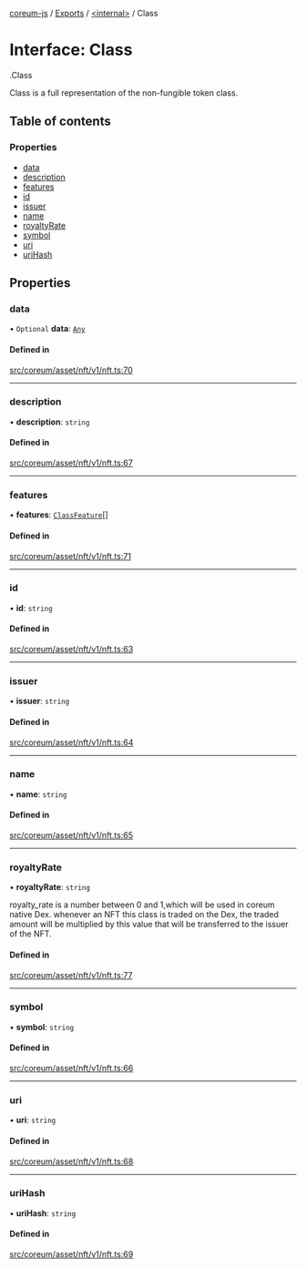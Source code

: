 [coreum-js](../README.md) / [Exports](../modules.md) / [<internal\>](../modules/internal_.md) / Class

# Interface: Class

[<internal>](../modules/internal_.md).Class

Class is a full representation of the non-fungible token class.

## Table of contents

### Properties

- [data](internal_.Class.md#data)
- [description](internal_.Class.md#description)
- [features](internal_.Class.md#features)
- [id](internal_.Class.md#id)
- [issuer](internal_.Class.md#issuer)
- [name](internal_.Class.md#name)
- [royaltyRate](internal_.Class.md#royaltyrate)
- [symbol](internal_.Class.md#symbol)
- [uri](internal_.Class.md#uri)
- [uriHash](internal_.Class.md#urihash)

## Properties

### data

• `Optional` **data**: [`Any`](../modules/internal_.md#any)

#### Defined in

[src/coreum/asset/nft/v1/nft.ts:70](https://github.com/PulsaraIO/coreum-js/blob/37352c6/src/coreum/asset/nft/v1/nft.ts#L70)

___

### description

• **description**: `string`

#### Defined in

[src/coreum/asset/nft/v1/nft.ts:67](https://github.com/PulsaraIO/coreum-js/blob/37352c6/src/coreum/asset/nft/v1/nft.ts#L67)

___

### features

• **features**: [`ClassFeature`](../enums/ClassFeature.md)[]

#### Defined in

[src/coreum/asset/nft/v1/nft.ts:71](https://github.com/PulsaraIO/coreum-js/blob/37352c6/src/coreum/asset/nft/v1/nft.ts#L71)

___

### id

• **id**: `string`

#### Defined in

[src/coreum/asset/nft/v1/nft.ts:63](https://github.com/PulsaraIO/coreum-js/blob/37352c6/src/coreum/asset/nft/v1/nft.ts#L63)

___

### issuer

• **issuer**: `string`

#### Defined in

[src/coreum/asset/nft/v1/nft.ts:64](https://github.com/PulsaraIO/coreum-js/blob/37352c6/src/coreum/asset/nft/v1/nft.ts#L64)

___

### name

• **name**: `string`

#### Defined in

[src/coreum/asset/nft/v1/nft.ts:65](https://github.com/PulsaraIO/coreum-js/blob/37352c6/src/coreum/asset/nft/v1/nft.ts#L65)

___

### royaltyRate

• **royaltyRate**: `string`

royalty_rate is a number between 0 and 1,which will be used in coreum native Dex.
whenever an NFT this class is traded on the Dex, the traded amount will be multiplied by this value
that will be transferred to the issuer of the NFT.

#### Defined in

[src/coreum/asset/nft/v1/nft.ts:77](https://github.com/PulsaraIO/coreum-js/blob/37352c6/src/coreum/asset/nft/v1/nft.ts#L77)

___

### symbol

• **symbol**: `string`

#### Defined in

[src/coreum/asset/nft/v1/nft.ts:66](https://github.com/PulsaraIO/coreum-js/blob/37352c6/src/coreum/asset/nft/v1/nft.ts#L66)

___

### uri

• **uri**: `string`

#### Defined in

[src/coreum/asset/nft/v1/nft.ts:68](https://github.com/PulsaraIO/coreum-js/blob/37352c6/src/coreum/asset/nft/v1/nft.ts#L68)

___

### uriHash

• **uriHash**: `string`

#### Defined in

[src/coreum/asset/nft/v1/nft.ts:69](https://github.com/PulsaraIO/coreum-js/blob/37352c6/src/coreum/asset/nft/v1/nft.ts#L69)
